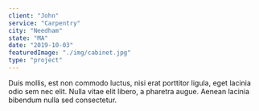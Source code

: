 ```yaml
---
client: "John"
service: "Carpentry"
city: "Needham"
state: "MA"
date: "2019-10-03"
featuredImage: "./img/cabinet.jpg"
type: "project"
---
```


Duis mollis, est non commodo luctus, nisi erat porttitor ligula, eget lacinia odio sem nec elit. Nulla vitae elit libero, a pharetra augue. Aenean lacinia bibendum nulla sed consectetur.